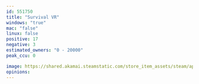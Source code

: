 ```yaml
---
id: 551750
title: "Survival VR"
windows: "true"
mac: "false"
linux: false
positive: 17
negative: 3
estimated_owners: "0 - 20000"
peak_ccu: 0

image: https://shared.akamai.steamstatic.com/store_item_assets/steam/apps/551750/header.jpg?t=1480321290
opinions:
---
```


